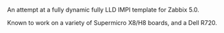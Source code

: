 An attempt at a fully dynamic fully LLD IMPI template for Zabbix 5.0.

Known to work on a variety of Supermicro X8/H8 boards, and a Dell R720.
